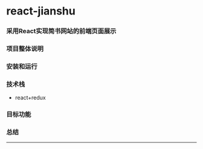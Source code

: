 # react-jianshu

### 采用React实现简书网站的前端页面展示
### 项目整体说明
### 安装和运行
### 技术栈
* react+redux
### 目标功能
### 总结
----

